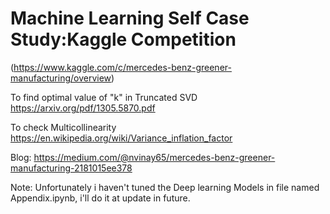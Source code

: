 # Machine Learning Self Case Study:Kaggle Competition 
(https://www.kaggle.com/c/mercedes-benz-greener-manufacturing/overview)

To find optimal value of "k" in Truncated SVD
https://arxiv.org/pdf/1305.5870.pdf

To check Multicollinearity
https://en.wikipedia.org/wiki/Variance_inflation_factor

Blog: https://medium.com/@nvinay65/mercedes-benz-greener-manufacturing-2181015ee378

Note: Unfortunately i haven't tuned the Deep learning Models in file named Appendix.ipynb, i'll do it at update in future.
